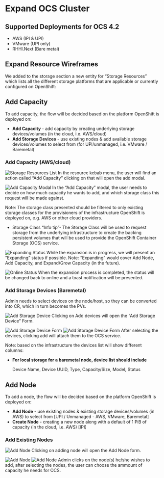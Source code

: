 # Expand OCS Cluster

## Supported Deployments for OCS 4.2

- AWS (IPI & UPI)
- VMware (UPI only)
- RHHI.Next (Bare metal)

## Expand Resource Wireframes 
We added to the storage section a new entity for “Storage Resources” which lists all the different storage platforms that are applicable or currently configured on OpenShift:

## Add Capacity
To add capacity, the flow will be decided based on the platform OpenShift is deployed on:

- **Add Capacity** - add capacity by creating underlying storage devices/volumes (in the cloud, i.e. AWS/cloud)
- **Add Storage Devices** - use existing nodes & add available storage devices/volumes to select from (for UPI/unmanaged, i.e. VMware / Baremetal)

### Add Capacity (AWS/cloud)
![Storage Resources List](img/Expand-Storage-01.png) 
In the resource kebab menu, the user will find an action called “Add Capacity” clicking on that will open the add modal.

![Add Capacity Modal](img/Expand-Storage-02.png) 
In the “Add Capacity” modal, the user needs to decide on how much capacity he wants to add, and which storage class this request will be made against.

Note: The storage class presented should be filtered to only existing storage classes for the provisioners of the infrastructure OpenShift is deployed on, e.g. AWS or other cloud providers.
- Storage Class “Info tip”- The Storage Class will be used to request storage from the underlying infrastructure to create the backing persistent volumes that will be used to provide the OpenShift Container Storage (OCS) service.

![Expanding Status](img/Expand-Storage-04.png)
While the expansion is in progress, we will present an “Expanding” status if possible.
Note: “Expanding" would cover Add Node, Add Capacity, and Expand/Grow Capacity (in the future).

![Online Status](img/Expand-Storage-05.png)
When the expansion process is completed, the status will be changed back to online and a toast notification will be presented.
 

### Add Storage Devices (Baremetal)

Admin needs to select devices on the node/host, so they can be converted into CR, which in turn becomes the PVs.

![Add Storage Device](img/Expand-Storage-14.png)
Clicking on Add devices will open the “Add Storage Device” Form. 

![Add Storage Device Form](img/Expand-Storage-15.png)
![Add Storage Device Form](img/Expand-Storage-16.png)
After selecting the devices, clicking add will attach them to the OCS service. 

Note: based on the infrastructure the devices list will show different columns: 

- **For local storage for a baremetal node, device list should include**
    
    Device Name, Device UUID, Type, Capacity/Size, Model, Status


## Add Node
To add a node, the flow will be decided based on the platform OpenShift is deployed on:

- **Add Node** - use existing nodes & existing storage devices/volumes (in AWS) to select from [UPI / Unmanaged - AWS, VMware, Baremetal]
- **Create Node** - creating a new node along with a default of 1 PiB of capacity (in the cloud, i.e. AWS) [IPI]

### Add Existing Nodes
![Add Node](img/Expand-Storage-07.png)
Clicking on adding node will open the Add Node form. 

![Add Node](img/Expand-Storage-08.png)
![Add Node](img/Expand-Storage-09.png)
Admin clicks on the node(s) he/she wishes to add, after selecting the nodes, the user can choose the ammount of capacity he needs for OCS.  



